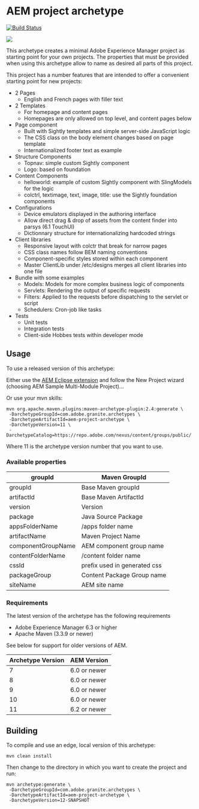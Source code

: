 # AEM project archetype

[![Build Status](https://travis-ci.org/Adobe-Marketing-Cloud/aem-project-archetype.svg?branch=master)](https://travis-ci.org/Adobe-Marketing-Cloud/aem-project-archetype)

![](https://raw.githubusercontent.com/wiki/adobe-marketing-cloud/aem-project-archetype/screenshots/archetype.png)

This archetype creates a minimal Adobe Experience Manager project as starting point for your own projects. The properties that must be provided when using this archetype allow to name as desired all parts of this project.

This project has a number features that are intended to offer a convenient starting point for new projects:

* 2 Pages
  * English and French pages with filler text
* 2 Templates
  * For homepage and content pages
  * Homepages are only allowed on top level, and content pages below
* Page component
  * Built with Sightly templates and simple server-side JavaScript logic
  * The CSS class on the body element changes based on page template
  * Internationalized footer text as example
* Structure Components
  * Topnav: simple custom Sightly component
  * Logo: based on foundation
* Content Components
  * helloworld: example of custom Sightly component with SlingModels for the logic
  * colctrl, textimage, text, image, title: use the Sightly foundation components
* Configurations
  * Device emulators displayed in the authoring interface
  * Allow direct drag & drop of assets from the content finder into parsys (6.1 TouchUI)
  * Dictionnary structure for internationalizing hardcoded strings
* Client libraries
  * Responsive layout with colctr that break for narrow pages
  * CSS class names follow BEM naming conventions
  * Component-specific styles stored within each component
  * Master ClientLib under /etc/designs merges all client libraries into one file
* Bundle with some examples
  * Models: Models for more complex business logic of components
  * Servlets: Rendering the output of specific requests
  * Filters: Applied to the requests before dispatching to the servlet or script
  * Schedulers: Cron-job like tasks
* Tests
  * Unit tests
  * Integration tests
  * Client-side Hobbes tests within developer mode

## Usage

To use a released version of this archetype:

Either use the [AEM Eclipse extension](https://docs.adobe.com/docs/en/dev-tools/aem-eclipse.html) and follow the New Project wizard (choosing AEM Sample Multi-Module Project)...

Or use your mvn skills:

    mvn org.apache.maven.plugins:maven-archetype-plugin:2.4:generate \
     -DarchetypeGroupId=com.adobe.granite.archetypes \
     -DarchetypeArtifactId=aem-project-archetype \
     -DarchetypeVersion=11 \
     -DarchetypeCatalog=https://repo.adobe.com/nexus/content/groups/public/

Where 11 is the archetype version number that you want to use.

### Available properties

groupId            | Maven GroupId
-------------------|------------------------------
groupId            | Base Maven groupId
artifactId         | Base Maven ArtifactId
version            | Version
package            | Java Source Package
appsFolderName     | /apps folder name
artifactName       | Maven Project Name
componentGroupName | AEM component group name
contentFolderName  | /content folder name
cssId              | prefix used in generated css
packageGroup       | Content Package Group name
siteName           | AEM site name

### Requirements

The latest version of the archetype has the following requirements

* Adobe Experience Manager 6.3 or higher
* Apache Maven (3.3.9 or newer)

See below for support for older versions of AEM.

Archetype Version | AEM Version
------------------|-------------
7                 | 6.0 or newer
8                 | 6.0 or newer
9                 | 6.0 or newer
10                | 6.0 or newer
11                | 6.2 or newer

## Building

To compile and use an edge, local version of this archetype:

    mvn clean install


Then change to the directory in which you want to create the project and run:

    mvn archetype:generate \
     -DarchetypeGroupId=com.adobe.granite.archetypes \
     -DarchetypeArtifactId=aem-project-archetype \
     -DarchetypeVersion=12-SNAPSHOT
